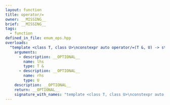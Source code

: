 ```yaml
---
layout: function
title: operator/=
owner: __MISSING__
brief: __MISSING__
tags:
  - function
defined_in_file: enum_ops.hpp
overloads:
  "template <class T, class U>\nconstexpr auto operator/=(T &, U) -> std::enable_if_t<stlab::implementation::has_enabled_arithmetic<T> && stlab::implementation::is_convertible_to_underlying<U, T>::value, T &>":
    arguments:
      - description: __OPTIONAL__
        name: lhs
        type: T &
      - description: __OPTIONAL__
        name: rhs
        type: U
    description: __OPTIONAL__
    return: __OPTIONAL__
    signature_with_names: "template <class T, class U>\nconstexpr auto operator/=(T & lhs, U rhs) -> std::enable_if_t<stlab::implementation::has_enabled_arithmetic<T> && stlab::implementation::is_convertible_to_underlying<U, T>::value, T &>"
---
```

